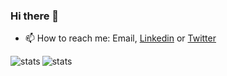 ### Hi there 👋

- 📫 How to reach me: Email, <a href="https://www.linkedin.com/in/millanuka/">Linkedin</a> or <a href="https://www.twitter.com/MillanUka">Twitter</a>

<img align="left" src="https://github-readme-stats.vercel.app/api/top-langs?username=MillanUka&show_icons=true&locale=en&layout=compact" alt="stats" />
<img align="center" src="https://github-readme-streak-stats.herokuapp.com?user=MillanUka&date_format=j%2Fn%5B%2FY%5D" alt="stats" />

